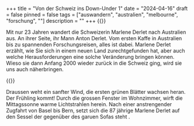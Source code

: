 +++
title = "Von der Schweiz ins Down-Under 1"
date = "2024-04-16"
draft = false
pinned = false
tags = ["auswandern", "australien", "melbourne", "forschung", ""]
description = ""
+++
{{<lead>}}

Mit nur 23 Jahren wandert die Schweizerin Marlene Derlet nach Australien aus. An ihrer Seite, ihr Mann Anton Derlet. Vom ersten Kaffe in Australien bis zu spannenden Forschungsreisen, alles ist dabei. Marlene Derlet erzählt, wie Sie sich in einem neuen Land zurechtgefunden hat, aber auch welche Herausforderungen eine solche Veränderung bringen können. Wieso sie dann Anfang 2000 wieder zurück in die Schweiz ging, wird sie uns auch näherbringen.

{{</lead>}}

Draussen weht ein sanfter Wind, die ersten grünen Blätter wachsen heran. Der Frühling kommt! Durch die grossen Fenster im Wohnzimmer, wirft die Mittagssonne warme Lichtstrahlen herein. Nach einer anstrengender Zugfahrt von Basel bis Bern, setzt sich die 87 jährige Marlene Derlet auf den Sessel der gegenüber des garuen Sofas steht .